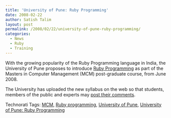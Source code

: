 ```yaml
---
title: 'University of Pune: Ruby Programming'
date: 2008-02-22
author: Satish Talim
layout: post
permalink: /2008/02/22/university-of-pune-ruby-programming/
categories:
  - News
  - Ruby
  - Training
---
```

<div>
  <p>
    With the growing popularity of the Ruby Programming language in India, the University of Pune proposes to introduce <a href="http://www.unipune.ernet.in/doc/circular/AcademicCircular/RevisedSyllabus/Management/MCMNewSyllabus%5B1%5D.pdf">Ruby Programming</a> as part of the Masters in Computer Management (MCM) post-graduate course, from June 2008.
  </p>
  
  <p>
    The University has uploaded the new syllabus on the web so that students, members of the public and experts may <a href="mailto:syllabi@unipune.ernet.in">post their comments</a>.
  </p>
</div>

Technorati Tags: <a href="http://technorati.com/tag/MCM" rel="tag">MCM</a>, <a href="http://technorati.com/tag/Ruby+programming" rel="tag">Ruby programming</a>, <a href="http://technorati.com/tag/University+of+Pune" rel="tag">University of Pune</a>, <a href="http://technorati.com/tag/University+of+Pune%3A+Ruby+Programming" rel="tag">University of Pune: Ruby Programming</a>
